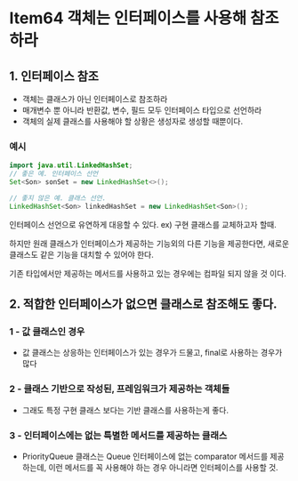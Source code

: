 # Item64 객체는 인터페이스를 사용해 참조하라

## 1. 인터페이스 참조
- 객체는 클래스가 아닌 인터페이스로 참조하라
- 매개변수 뿐 아니라 반환값, 변수, 필드 모두 인터페이스 타입으로 선언하라
- 객체의 실제 클래스를 사용해야 할 상황은 생성자로 생성할 때뿐이다.

### 예시

```java
import java.util.LinkedHashSet;
// 좋은 예. 인터페이스 선언
Set<Son> sonSet = new LinkedHashSet<>();

// 좋지 않은 예. 클래스 선언.
LinkedHashSet<Son> linkedHashSet = new LinkedHashSet<Son>();
```

인터페이스 선언으로 유연하게 대응할 수 있다.
ex) 구현 클래스를 교체하고자 할때.

하지만 원래 클래스가 인터페이스가 제공하는 기능외의 다른 기능을 제공한다면, 
새로운 클래스도 같은 기능을 대치할 수 있어야 한다.

기존 타입에서만 제공하는 메서드를 사용하고 있는 경우에는 컴파일 되지 않을 것 이다.

## 2. 적합한 인터페이스가 없으면 클래스로 참조해도 좋다.

### 1 - 값 클래스인 경우
- 값 클래스는 상응하는 인터페이스가 있는 경우가 드물고, final로 사용하는 경우가 많다

### 2 - 클래스 기반으로 작성된, 프레임워크가 제공하는 객체들
- 그래도 특정 구현 클래스 보다는 기반 클래스를 사용하는게 좋다.

### 3 - 인터페이스에는 없는 특별한 메서드를 제공하는 클래스
- PriorityQueue 클래스는 Queue 인터페이스에 없는 comparator 메서드를 제공하는데,
  이런 메서드를 꼭 사용해야 하는 경우 아니라면 인터페이스를 사용할 것.

